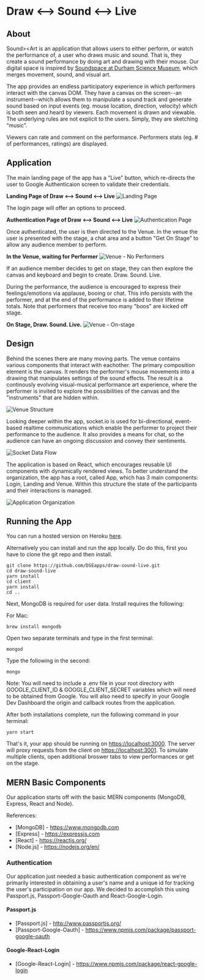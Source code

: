 # Draw <--> Sound <--> Live

## About

Sound><Art is an application that allows users to either perform, or watch the performance of, a user who draws music and sound. That is, they create a sound performance by doing art and drawing with their mouse. Our digital space is inspired by [Soundspace at Durham Science Museum](https://www.lifeandscience.org/soundspace), which merges movement, sound, and visual art. 

The app provides an endless participatory experience in which performers interact with the canvas DOM. They have a canvas on the screen--an instrument--which allows them to manipulate a sound track and generate sound based on input events (eg. mouse location, direction, velocity) which is both seen and heard by viewers. Each movement is drawn and viewable. The underlying rules are not explicit to the users. Simply, they are sketching “music”.

Viewers can rate and comment on the performance. Performers stats (eg. # of performances, ratings) are displayed.

## Application
The main landing page of the app has a "Live" button, which re-directs the user to Google Authenticaion screen to validate their credentials. 

**Landing Page of Draw <--> Sound <--> Live**
![Landing Page](./images/dsl.jpeg)

The login page will offer an options to proceed.

**Authentication Page of Draw <--> Sound <--> Live**
![Authentication Page](./images/google-login.jpeg)

Once authenticated, the user is then directed to the Venue.  In the venue the user is presented with the stage, a chat area and a button "Get On Stage" to allow any audience member to perform.

**In the Venue, waiting for Performer**
![Venue - No Performers](./images/venue-page.jpeg)

If an audience member decides to get on stage, they can then explore the canvas and keyboard and begin to create.  Draw.  Sound.  Live.

During the performance, the audience is encouraged to express their feelings/emotions via applause, booing or chat.  This info persists with the performer, and at the end of the performance is added to their lifetime totals.  Note that performers that receive too many "boos" are kicked off stage.

**On Stage, Draw. Sound. Live.**
![Venue - On-stage](./images/venue-stage.jpeg)



## Design

Behind the scenes there are many moving parts.  The venue contains various components that interact with eachother.  The primary composition element is the canvas.  It renders the performer's mouse movements into a drawing that manipulates settings of the sound effects.  The result is a continously evolving visual-musical performance art experience, where the performer is invited to explore the possibilities of the canvas and the "instruments" that are hidden within. 


![Venue Structure](./images/venue-structure.jpeg)


Looking deeper within the app, socket.io is used for bi-directional, event-based realtime communications which enable the performer to project their performance to the audience.  It also provides a means for chat, so the audience can have an ongoing discussion and convey their sentiments.

![Socket Data Flow](./images/socket-dataflow.jpeg)



The application is based on React, which encourages reusable UI components with dynamically rendered views.  To better understand the organization, the app has a root, called App, which has 3 main components: Login, Landing and Venue.  Within this structure the state of the participants and their interactions is managed.

![Application Organization](./images/component-hierarchy.jpeg)



## Running the App

You can run a hosted version on Heroku [here](https://drawsound.herokuapp.com/). 

Alternatively you can install and run the app locally.  Do do this, first you have to clone the git repo and then install.

```
git clone https://github.com/DSEapps/draw-sound-live.git
cd draw-sound-live
yarn install
cd client
yarn install
cd ..
```

Next, MongoDB is required for user data.  Install requires the following:

For Mac:
```
brew install mongodb
```
Open two separate terminals and type in the first terminal:
```
mongod
```
Type the following in the second:
```
mongo
```

Note:  You will need to include a .env file in your root directory with GOOGLE_CLIENT_ID & GOOGLE_CLIENT_SECRET variables which will need to be obtained from Google.  You will also need to specify in your Google Dev Dashboard the origin and callback routes from the application.


After both installations complete, run the following command in your terminal:

```
yarn start
```

That's it, your app should be running on <https://localhost:3000>. The server will proxy requests from the client on <https://localhost:3001>.  To simulate multiple clients, open additional broswer tabs to view performances or get on the stage.



## MERN Basic Components

Our application starts off with the basic MERN components (MongoDB, Express, React and Node).

References: 
* [MongoDB] - https://www.mongodb.com
* [Express] - https://expressjs.com
* [React] - https://reactjs.org/
* [Node.js] - https://nodejs.org/en/

### Authentication

Our application just needed a basic authentication component as we're primarily interested in obtaining a user's name and a unique id for tracking the user's participation on our app.  We decided to accomplish this using Passport.js, Passport-Google-Oauth and React-Google-Login.

#### Passport.js
* [Passport.js] - http://www.passportjs.org/
* [Passport-Google-Oauth] - https://www.npmjs.com/package/passport-google-oauth

#### Google-React-Login
* [Google-React-Login] - https://www.npmjs.com/package/react-google-login
